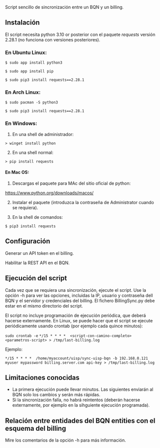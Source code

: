 Script sencillo de sincronización entre un BQN y un billing.

## Instalación

El script necesita python 3.10 or posterior con el paquete *requests* versión 2.28.1 (no funciona con versiones posteriores).

### En Ubuntu Linux:
`$ sudo app install python3`

`$ sudo app install pip`

`$ sudo pip3 install requests==2.28.1`

### En Arch Linux:
`$ sudo pacman -S python3`

`$ sudo pip3 install requests==2.28.1`

### En Windows:
1. En una shell de administrador:

`> winget install python`

2. En una shell normal:

`> pip install requests`

#### En Mac OS:
1. Descargas el paquete para MAc del sitio oficial de python:

https://www.python.org/downloads/macos/

2. Instalar el paquete (introduzca la contraseña de Administrator cuando se requiera).

4. En la shell de comandos:

`$ pip3 install requests`

## Configuración

Generar un API token en el billing.

Habilitar la REST API en el BQN.

## Ejecución del script

Cada vez que se requiera una sincronización, ejecute el script. Use la opción -h para ver las opciones, incluidas la IP, usuario y contraseña dell BQN y el servidor y credenciales del billing. El fichero BillingSync.py debe estar en el mismo directorio del script.

El script no incluye programación de ejecución periódica, que deberá hacerse externamente. En Linux, se puede hacer que el script se ejecute periódicamente usando crontab (por ejemplo cada quince minutos):

`sudo crontab -e`
`*/15 * * * *  <script-con-camino-completo> <parametros-script> > /tmp/last-billing.log`

Ejemplo:

`*/15 * * * *  /home/myaccount/uisp/sync-uisp-bqn -b 192.168.0.121 myuser mypassword billing.server.com api-key > /tmp/last-billing.log`


## Limitaciones conocidas

- La primera ejecución puede llevar minutos. Las siguientes enviarán al BQN solo los cambios y serán más rápidas.
- Si la sincronización falla, no habrá reintentos (deberán hacerse externamente, por ejemplo en la sihguiente ejecución programada).

## Relación entre entidades del BQN entities con el esquema del billing

Mire los comentarios de la opción -h para más información.

